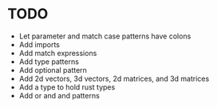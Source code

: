 # TODO

- Let parameter and match case patterns have colons
- Add imports
- Add match expressions
- Add type patterns
- Add optional pattern
- Add 2d vectors, 3d vectors, 2d matrices, and 3d matrices
- Add a type to hold rust types
- Add or and and patterns
